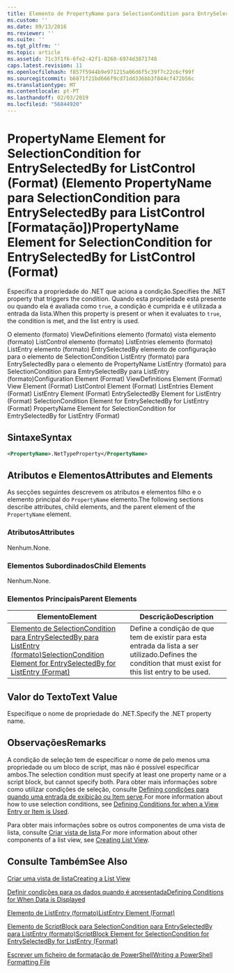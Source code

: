 ```yaml
---
title: Elemento de PropertyName para SelectionCondition para EntrySelectedBy para ListControl (formato) | Documentos da Microsoft
ms.custom: ''
ms.date: 09/13/2016
ms.reviewer: ''
ms.suite: ''
ms.tgt_pltfrm: ''
ms.topic: article
ms.assetid: 71c3f1f6-6fe2-42f1-8260-6974d3871748
caps.latest.revision: 11
ms.openlocfilehash: f857f5944b9e971215a06d6f5c39f7c22c6cf99f
ms.sourcegitcommit: b6871f21bd666f9cd71dd336bb3f844cf472b56c
ms.translationtype: MT
ms.contentlocale: pt-PT
ms.lasthandoff: 02/03/2019
ms.locfileid: "56844920"
---
```

# <a name="propertyname-element-for-selectioncondition-for-entryselectedby-for-listcontrol-format"></a><span data-ttu-id="f6244-102">PropertyName Element for SelectionCondition for EntrySelectedBy for ListControl (Format) (Elemento PropertyName para SelectionCondition para EntrySelectedBy para ListControl [Formatação])</span><span class="sxs-lookup"><span data-stu-id="f6244-102">PropertyName Element for SelectionCondition for EntrySelectedBy for ListControl (Format)</span></span>

<span data-ttu-id="f6244-103">Especifica a propriedade do .NET que aciona a condição.</span><span class="sxs-lookup"><span data-stu-id="f6244-103">Specifies the .NET property that triggers the condition.</span></span> <span data-ttu-id="f6244-104">Quando esta propriedade está presente ou quando ela é avaliada como `true`, a condição é cumprida e é utilizada a entrada da lista.</span><span class="sxs-lookup"><span data-stu-id="f6244-104">When this property is present or when it evaluates to `true`, the condition is met, and the list entry is used.</span></span>

<span data-ttu-id="f6244-105">O elemento (formato) ViewDefinitions elemento (formato) vista elemento (formato) ListControl elemento (formato) ListEntries elemento (formato) ListEntry elemento (formato) EntrySelectedBy elemento de configuração para o elemento de SelectionCondition ListEntry (formato) para EntrySelectedBy para o elemento de PropertyName ListEntry (formato) para SelectionCondition para EmtrySelectedBy para ListEntry (formato)</span><span class="sxs-lookup"><span data-stu-id="f6244-105">Configuration Element (Format) ViewDefinitions Element (Format) View Element (Format) ListControl Element (Format) ListEntries Element (Format) ListEntry Element (Format) EntrySelectedBy Element for ListEntry (Format) SelectionCondition Element for EntrySelectedBy for ListEntry (Format) PropertyName Element for SelectionCondition for EmtrySelectedBy for ListEntry (Format)</span></span>

## <a name="syntax"></a><span data-ttu-id="f6244-106">Sintaxe</span><span class="sxs-lookup"><span data-stu-id="f6244-106">Syntax</span></span>

```xml
<PropertyName>.NetTypeProperty</PropertyName>
```

## <a name="attributes-and-elements"></a><span data-ttu-id="f6244-107">Atributos e Elementos</span><span class="sxs-lookup"><span data-stu-id="f6244-107">Attributes and Elements</span></span>

<span data-ttu-id="f6244-108">As secções seguintes descrevem os atributos e elementos filho e o elemento principal do `PropertyName` elemento.</span><span class="sxs-lookup"><span data-stu-id="f6244-108">The following sections describe attributes, child elements, and the parent element of the `PropertyName` element.</span></span>

### <a name="attributes"></a><span data-ttu-id="f6244-109">Atributos</span><span class="sxs-lookup"><span data-stu-id="f6244-109">Attributes</span></span>

<span data-ttu-id="f6244-110">Nenhum.</span><span class="sxs-lookup"><span data-stu-id="f6244-110">None.</span></span>

### <a name="child-elements"></a><span data-ttu-id="f6244-111">Elementos Subordinados</span><span class="sxs-lookup"><span data-stu-id="f6244-111">Child Elements</span></span>

<span data-ttu-id="f6244-112">Nenhum.</span><span class="sxs-lookup"><span data-stu-id="f6244-112">None.</span></span>

### <a name="parent-elements"></a><span data-ttu-id="f6244-113">Elementos Principais</span><span class="sxs-lookup"><span data-stu-id="f6244-113">Parent Elements</span></span>

|<span data-ttu-id="f6244-114">Elemento</span><span class="sxs-lookup"><span data-stu-id="f6244-114">Element</span></span>|<span data-ttu-id="f6244-115">Descrição</span><span class="sxs-lookup"><span data-stu-id="f6244-115">Description</span></span>|
|-------------|-----------------|
|[<span data-ttu-id="f6244-116">Elemento de SelectionCondition para EntrySelectedBy para ListEntry (formato)</span><span class="sxs-lookup"><span data-stu-id="f6244-116">SelectionCondition Element for EntrySelectedBy for ListEntry (Format)</span></span>](./selectioncondition-element-for-entryselectedby-for-listcontrol-format.md)|<span data-ttu-id="f6244-117">Define a condição de que tem de existir para esta entrada da lista a ser utilizado.</span><span class="sxs-lookup"><span data-stu-id="f6244-117">Defines the condition that must exist for this list entry to be used.</span></span>|

## <a name="text-value"></a><span data-ttu-id="f6244-118">Valor do Texto</span><span class="sxs-lookup"><span data-stu-id="f6244-118">Text Value</span></span>

<span data-ttu-id="f6244-119">Especifique o nome de propriedade do .NET.</span><span class="sxs-lookup"><span data-stu-id="f6244-119">Specify the .NET property name.</span></span>

## <a name="remarks"></a><span data-ttu-id="f6244-120">Observações</span><span class="sxs-lookup"><span data-stu-id="f6244-120">Remarks</span></span>

<span data-ttu-id="f6244-121">A condição de seleção tem de especificar o nome de pelo menos uma propriedade ou um bloco de script, mas não é possível especificar ambos.</span><span class="sxs-lookup"><span data-stu-id="f6244-121">The selection condition must specify at least one property name or a script block, but cannot specify both.</span></span> <span data-ttu-id="f6244-122">Para obter mais informações sobre como utilizar condições de seleção, consulte [Defining condições para quando uma entrada de exibição ou Item serve](./defining-conditions-for-displaying-data.md).</span><span class="sxs-lookup"><span data-stu-id="f6244-122">For more information about how to use selection conditions, see [Defining Conditions for when a View Entry or Item is Used](./defining-conditions-for-displaying-data.md).</span></span>

<span data-ttu-id="f6244-123">Para obter mais informações sobre os outros componentes de uma vista de lista, consulte [Criar vista de lista](./creating-a-list-view.md).</span><span class="sxs-lookup"><span data-stu-id="f6244-123">For more information about other components of a list view, see [Creating List View](./creating-a-list-view.md).</span></span>

## <a name="see-also"></a><span data-ttu-id="f6244-124">Consulte Também</span><span class="sxs-lookup"><span data-stu-id="f6244-124">See Also</span></span>

[<span data-ttu-id="f6244-125">Criar uma vista de lista</span><span class="sxs-lookup"><span data-stu-id="f6244-125">Creating a List View</span></span>](./creating-a-list-view.md)

[<span data-ttu-id="f6244-126">Definir condições para os dados quando é apresentada</span><span class="sxs-lookup"><span data-stu-id="f6244-126">Defining Conditions for When Data is Displayed</span></span>](./defining-conditions-for-displaying-data.md)

[<span data-ttu-id="f6244-127">Elemento de ListEntry (formato)</span><span class="sxs-lookup"><span data-stu-id="f6244-127">ListEntry Element (Format)</span></span>](./listentry-element-for-listcontrol-format.md)

[<span data-ttu-id="f6244-128">Elemento de ScriptBlock para SelectionCondition para EntrySelectedBy para ListEntry (formato)</span><span class="sxs-lookup"><span data-stu-id="f6244-128">ScriptBlock Element for SelectionCondition for EntrySelectedBy for ListEntry (Format)</span></span>](./scriptblock-element-for-selectioncondition-for-entryselectedby-for-listcontrol-format.md)

[<span data-ttu-id="f6244-129">Escrever um ficheiro de formatação de PowerShell</span><span class="sxs-lookup"><span data-stu-id="f6244-129">Writing a PowerShell Formatting File</span></span>](./writing-a-powershell-formatting-file.md)
